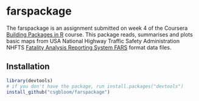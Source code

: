 # farspackage

The farspackage is an assignment submitted on week 4 of the Coursera [Building Packages in R](https://www.coursera.org/learn/r-packages) course.  This package reads, summarises and plots basic maps from USA National Highway Traffic Safety Administration NHFTS [Fatality Analysis Reporting System FARS](https://www.nhtsa.gov/research-data/fatality-analysis-reporting-system-fars) format data files.

## Installation

```r
library(devtools)
# if you don't have the package, run install.packages("devtools")
install_github("csgbloom/farspackage")
```